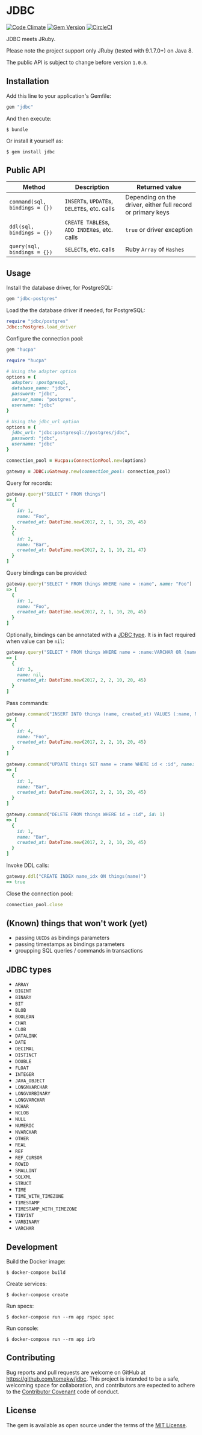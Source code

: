 # JDBC

[![Code Climate](https://codeclimate.com/github/tomekw/jdbc/badges/gpa.svg)](https://codeclimate.com/github/tomekw/jdbc) [![Gem Version](https://badge.fury.io/rb/jdbc.svg)](https://badge.fury.io/rb/jdbc) [![CircleCI](https://circleci.com/gh/tomekw/jdbc.svg?style=svg)](https://circleci.com/gh/tomekw/jdbc)

JDBC meets JRuby.

Please note the project support only JRuby (tested with 9.1.7.0+) on Java 8.

The public API is subject to change before version `1.0.0`.

## Installation

Add this line to your application's Gemfile:

```ruby
gem "jdbc"
```

And then execute:

    $ bundle

Or install it yourself as:

    $ gem install jdbc

## Public API

| Method                        | Description                                 | Returned value                                              |
| ----------------------------- | ------------------------------------------- | ----------------------------------------------------------- |
| `command(sql, bindings = {})` | `INSERT`s, `UPDATE`s, `DELETE`s, etc. calls | Depending on the driver, either full record or primary keys |
| `ddl(sql, bindings = {})`     | `CREATE TABLES`s, `ADD INDEX`es, etc. calls | `true` or driver exception                                  |
| `query(sql, bindings = {})`   | `SELECT`s, etc. calls                       | Ruby `Array` of `Hashes`                                    |

## Usage

Install the database driver, for PostgreSQL:

```ruby
gem "jdbc-postgres"
```

Load the the database driver if needed, for PostgreSQL:

```ruby
require "jdbc/postgres"
Jdbc::Postgres.load_driver
```

Configure the connection pool:

```ruby
gem "hucpa"
```

```ruby
require "hucpa"

# Using the adapter option
options = {
  adapter: :postgresql,
  database_name: "jdbc",
  password: "jdbc",
  server_name: "postgres",
  username: "jdbc"
}

# Using the jdbc_url option
options = {
  jdbc_url: "jdbc:postgresql://postgres/jdbc",
  password: "jdbc",
  username: "jdbc"
}

connection_pool = Hucpa::ConnectionPool.new(options)

gateway = JDBC::Gateway.new(connection_pool: connection_pool)
```

Query for records:

```ruby
gateway.query("SELECT * FROM things")
=> [
  {
    id: 1,
    name: "Foo",
    created_at: DateTime.new(2017, 2, 1, 10, 20, 45)
  },
  {
    id: 2,
    name: "Bar",
    created_at: DateTime.new(2017, 2, 1, 10, 21, 47)
  }
]
```

Query bindings can be provided:

```ruby
gateway.query("SELECT * FROM things WHERE name = :name", name: "Foo")
=> [
  {
    id: 1,
    name: "Foo",
    created_at: DateTime.new(2017, 2, 1, 10, 20, 45)
  }
]
```

Optionally, bindings can be annotated with a [JDBC type](#jdbc-types).
It is in fact required when value can be `nil`:

```ruby
gateway.query("SELECT * FROM things WHERE name = :name:VARCHAR OR (name IS NULL AND :name:VARCHAR IS NULL)", name: nil)
=> [
  {
    id: 3,
    name: nil,
    created_at: DateTime.new(2017, 2, 2, 10, 20, 45)
  }
]
```

Pass commands:

```ruby
gateway.command("INSERT INTO things (name, created_at) VALUES (:name, NOW())", name: "Foo")
=> [
  {
    id: 4,
    name: "Foo",
    created_at: DateTime.new(2017, 2, 2, 10, 20, 45)
  }
]
```

```ruby
gateway.command("UPDATE things SET name = :name WHERE id < :id", name: "Bar", id: 2)
=> [
  {
    id: 1,
    name: "Bar",
    created_at: DateTime.new(2017, 2, 2, 10, 20, 45)
  }
]
```

```ruby
gateway.command("DELETE FROM things WHERE id = :id", id: 1)
=> [
  {
    id: 1,
    name: "Bar",
    created_at: DateTime.new(2017, 2, 2, 10, 20, 45)
  }
]
```

Invoke DDL calls:

```ruby
gateway.ddl("CREATE INDEX name_idx ON things(name)")
=> true
```

Close the connection pool:

```ruby
connection_pool.close
```

## (Known) things that won't work (yet)

* passing `UUID`s as bindings parameters
* passing timestamps as bindings parameters
* groupping SQL queries / commands in transactions

## JDBC types

* `ARRAY`
* `BIGINT`
* `BINARY`
* `BIT`
* `BLOB`
* `BOOLEAN`
* `CHAR`
* `CLOB`
* `DATALINK`
* `DATE`
* `DECIMAL`
* `DISTINCT`
* `DOUBLE`
* `FLOAT`
* `INTEGER`
* `JAVA_OBJECT`
* `LONGNVARCHAR`
* `LONGVARBINARY`
* `LONGVARCHAR`
* `NCHAR`
* `NCLOB`
* `NULL`
* `NUMERIC`
* `NVARCHAR`
* `OTHER`
* `REAL`
* `REF`
* `REF_CURSOR`
* `ROWID`
* `SMALLINT`
* `SQLXML`
* `STRUCT`
* `TIME`
* `TIME_WITH_TIMEZONE`
* `TIMESTAMP`
* `TIMESTAMP_WITH_TIMEZONE`
* `TINYINT`
* `VARBINARY`
* `VARCHAR`

## Development

Build the Docker image:

    $ docker-compose build

Create services:

    $ docker-compose create

Run specs:

    $ docker-compose run --rm app rspec spec

Run console:

    $ docker-compose run --rm app irb

## Contributing

Bug reports and pull requests are welcome on GitHub at https://github.com/tomekw/jdbc. This project is intended to be a safe, welcoming space for collaboration, and contributors are expected to adhere to the [Contributor Covenant](http://contributor-covenant.org) code of conduct.

## License

The gem is available as open source under the terms of the [MIT License](http://opensource.org/licenses/MIT).
